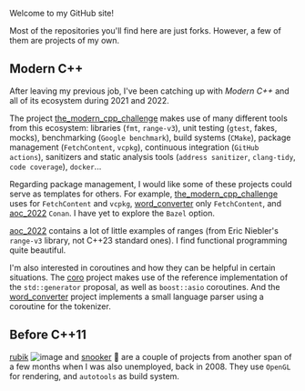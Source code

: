 Welcome to my GitHub site!

Most of the repositories you'll find here are just forks. However, a few of them are projects of my own.

## Modern C++

After leaving my previous job, I've been catching up with *Modern C++* and all of its ecosystem during 2021 and 2022.

The project [the_modern_cpp_challenge](https://github.com/rturrado/the_modern_cpp_challenge) makes use of many different tools from this ecosystem: libraries (`fmt`, `range-v3`), unit testing (`gtest`, fakes, mocks), benchmarking (`Google benchmark`), build systems (`CMake`), package management (`FetchContent`, `vcpkg`), continuous integration (`GitHub actions`), sanitizers and static analysis tools (`address sanitizer`, `clang-tidy`, `code coverage`), `docker`...

Regarding package management, I would like some of these projects could serve as templates for others. For example, [the_modern_cpp_challenge](https://github.com/rturrado/the_modern_cpp_challenge) uses for `FetchContent` and `vcpkg`, [word_converter](https://github.com/rturrado/word_converter) only `FetchContent`, and [aoc_2022](https://github.com/rturrado/aoc_2022) `Conan`. I have yet to explore the `Bazel` option.

[aoc_2022](https://github.com/rturrado/aoc_2022) contains a lot of little examples of ranges (from Eric Niebler's `range-v3` library, not C++23 standard ones). I find functional programming quite beautiful.

I'm also interested in coroutines and how they can be helpful in certain situations. The [coro](https://github.com/rturrado/coro) project makes use of the reference implementation of the `std::generator` proposal, as well as `boost::asio` coroutines. And the [word_converter](https://github.com/rturrado/word_converter) project implements a small language parser using a coroutine for the tokenizer.

## Before C++11

[rubik]() ![image](https://user-images.githubusercontent.com/68099809/212564223-9691fd51-c1b5-4604-97cc-e7f98b3a65c7.png) and [snooker]() 🎱 are a couple of projects from another span of a few months when I was also unemployed, back in 2008. They use `OpenGL` for rendering, and `autotools` as build system.
